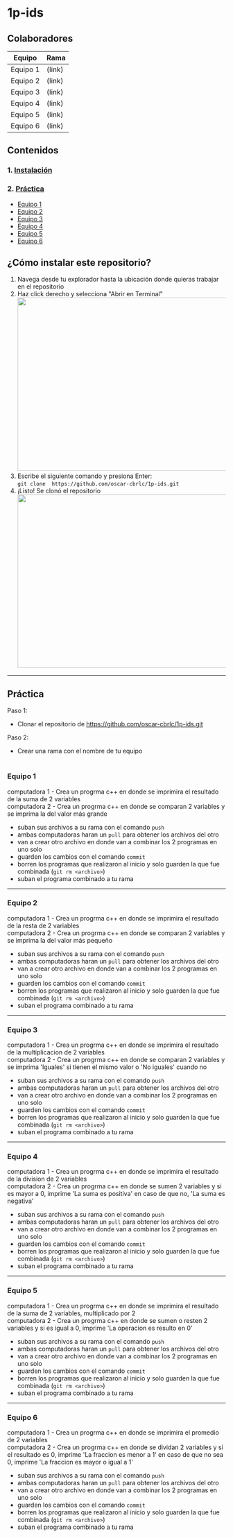 # 1p-ids
## Colaboradores
| Equipo | Rama |
| ----------- | ----------- |
| Equipo 1 | (link) |
| Equipo 2 | (link) |
| Equipo 3 | (link) |
| Equipo 4 | (link) |
| Equipo 5 | (link) |
| Equipo 6 | (link) |

##  Contenidos
### 1. [Instalación](#instalar)
### 2. [Práctica](#practica)
- [Equipo 1](#equipo1)
- [Equipo 2](#equipo2)
- [Equipo 3](#equipo3)
- [Equipo 4](#equipo4)
- [Equipo 5](#equipo5)
- [Equipo 6](#equipo6)
  

## ¿Cómo instalar este repositorio?<a name="instalar"></a>
1. Navega desde tu explorador hasta la ubicación donde quieras trabajar en el repositorio</br>
2. Haz click derecho y selecciona "Abrir en Terminal"</br>
<img src="https://github.com/oscar-cbrlc/1p-ids/assets/65133949/9d61d447-c01e-4d9c-b6df-952972289aea" width="600" height="400"></br>
3. Escribe el siguiente comando y presiona Enter: </br>
`git clone  https://github.com/oscar-cbrlc/1p-ids.git`</br>
4. ¡Listo! Se clonó el repositorio</br>
<img src="https://github.com/oscar-cbrlc/1p-ids/assets/65133949/bc889035-eb81-45d5-b540-13d050964257" width="600" height="400"></br>


-----------------------------------


## Práctica<a name="practica"></a>

Paso 1:
- Clonar el repositorio de https://github.com/oscar-cbrlc/1p-ids.git

Paso 2:
- Crear una rama con el nombre de tu equipo
</br></br>

### Equipo 1 <a name="equipo1"></a>
computadora 1 - Crea un progrma c++ en donde se imprimira el resultado de la suma de 2 variables </br>
computadora 2 - Crea un progrma c++ en donde se comparan 2 variables y se imprima la del valor más grande </br>

- suban sus archivos a su rama con el comando `push`
- ambas computadoras haran un `pull` para obtener los archivos del otro
- van a crear otro archivo en donde van a combinar los 2 programas en uno solo
- guarden los cambios con el comando `commit`
- borren los programas que realizaron al inicio y solo guarden la que fue combinada (`git rm <archivo>`)
- suban el programa combinado a tu rama

--------------------

### Equipo 2 <a name="equipo2"></a>
computadora 1 - Crea un progrma c++ en donde se imprimira el resultado de la resta de 2 variables </br>
computadora 2 - Crea un progrma c++ en donde se comparan 2 variables y se imprima la del valor más pequeño </br>

- suban sus archivos a su rama con el comando `push`
- ambas computadoras haran un `pull` para obtener los archivos del otro
- van a crear otro archivo en donde van a combinar los 2 programas en uno solo
- guarden los cambios con el comando `commit`
- borren los programas que realizaron al inicio y solo guarden la que fue combinada (`git rm <archivo>`)
- suban el programa combinado a tu rama

--------------------

### Equipo 3 <a name="equipo3"></a>
computadora 1 - Crea un progrma c++ en donde se imprimira el resultado de la multiplicacion de 2 variables </br>
computadora 2 - Crea un progrma c++ en donde se comparan 2 variables y se imprima 'Iguales' si tienen el mismo valor o 'No iguales' cuando no</br>

- suban sus archivos a su rama con el comando `push`
- ambas computadoras haran un `pull` para obtener los archivos del otro
- van a crear otro archivo en donde van a combinar los 2 programas en uno solo
- guarden los cambios con el comando `commit`
- borren los programas que realizaron al inicio y solo guarden la que fue combinada (`git rm <archivo>`)
- suban el programa combinado a tu rama

--------------------

### Equipo 4 <a name="equipo4"></a>
computadora 1 - Crea un progrma c++ en donde se imprimira el resultado de la division de 2 variables </br>
computadora 2 - Crea un progrma c++ en donde se sumen 2 variables y si es mayor a 0, imprime 'La suma es positiva' en caso de que no, 'La suma es negativa' </br>

- suban sus archivos a su rama con el comando `push`
- ambas computadoras haran un `pull` para obtener los archivos del otro
- van a crear otro archivo en donde van a combinar los 2 programas en uno solo
- guarden los cambios con el comando `commit`
- borren los programas que realizaron al inicio y solo guarden la que fue combinada (`git rm <archivo>`)
- suban el programa combinado a tu rama

--------------------

### Equipo 5 <a name="equipo5"></a>
computadora 1 - Crea un progrma c++ en donde se imprimira el resultado de la suma de 2 variables, multiplicado por 2 </br>
computadora 2 - Crea un progrma c++ en donde se sumen o resten 2 variables y si es igual a 0, imprime 'La operacion es resulto en 0' </br>

- suban sus archivos a su rama con el comando `push`
- ambas computadoras haran un `pull` para obtener los archivos del otro
- van a crear otro archivo en donde van a combinar los 2 programas en uno solo
- guarden los cambios con el comando `commit`
- borren los programas que realizaron al inicio y solo guarden la que fue combinada (`git rm <archivo>`)
- suban el programa combinado a tu rama


--------------------

### Equipo 6 <a name="equipo6"></a>
computadora 1 - Crea un progrma c++ en donde se imprimira el promedio de 2 variables </br>
computadora 2 - Crea un progrma c++ en donde se dividan 2 variables y si el resultado es 0, imprime 'La fraccion es menor a 1' en caso de que no sea 0, imprime 'La fraccion es mayor o igual a 1' </br>

- suban sus archivos a su rama con el comando `push`
- ambas computadoras haran un `pull` para obtener los archivos del otro
- van a crear otro archivo en donde van a combinar los 2 programas en uno solo
- guarden los cambios con el comando `commit`
- borren los programas que realizaron al inicio y solo guarden la que fue combinada (`git rm <archivo>`)
- suban el programa combinado a tu rama
